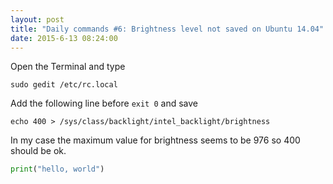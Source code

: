 ```yaml
---
layout: post
title: "Daily commands #6: Brightness level not saved on Ubuntu 14.04"
date: 2015-6-13 08:24:00
---
```


Open the Terminal and type

```
sudo gedit /etc/rc.local
```

Add the following line before `exit 0` and save

````
echo 400 > /sys/class/backlight/intel_backlight/brightness
````

In my case the maximum value for brightness seems to be 976 so 400 should be ok.

```python
print("hello, world")
```